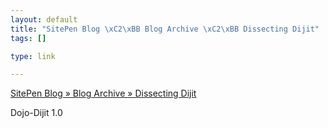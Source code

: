 ```yaml
--- 
layout: default
title: "SitePen Blog \xC2\xBB Blog Archive \xC2\xBB Dissecting Dijit"
tags: []

type: link

---
```

<a href="http://www.sitepen.com/blog/2007/11/13/dissecting-dijit/">SitePen Blog » Blog Archive » Dissecting Dijit</a>

Dojo-Dijit 1.0
